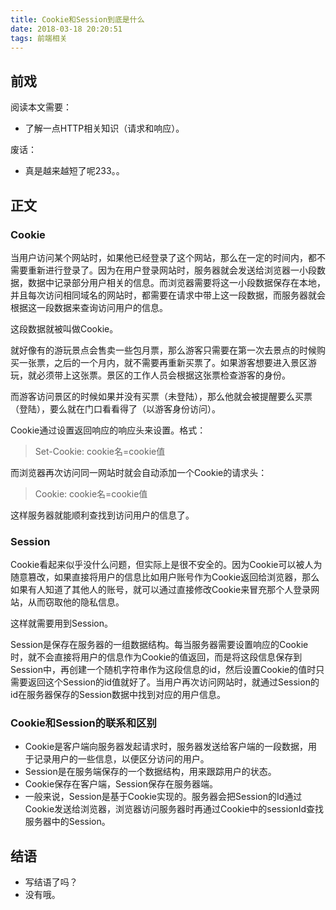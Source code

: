 ```yaml
---
title: Cookie和Session到底是什么
date: 2018-03-18 20:20:51
tags: 前端相关
---
```


## 前戏

阅读本文需要：

- 了解一点HTTP相关知识（请求和响应）。

废话：

- 真是越来越短了呢233。。

## 正文

### Cookie

当用户访问某个网站时，如果他已经登录了这个网站，那么在一定的时间内，都不需要重新进行登录了。因为在用户登录网站时，服务器就会发送给浏览器一小段数据，数据中记录部分用户相关的信息。而浏览器需要将这一小段数据保存在本地，并且每次访问相同域名的网站时，都需要在请求中带上这一段数据，而服务器就会根据这一段数据来查询访问用户的信息。

这段数据就被叫做Cookie。

就好像有的游玩景点会售卖一些包月票，那么游客只需要在第一次去景点的时候购买一张票，之后的一个月内，就不需要再重新买票了。如果游客想要进入景区游玩，就必须带上这张票。景区的工作人员会根据这张票检查游客的身份。

而游客访问景区的时候如果并没有买票（未登陆），那么他就会被提醒要么买票（登陆），要么就在门口看看得了（以游客身份访问）。

Cookie通过设置返回响应的响应头来设置。格式：

> Set-Cookie: cookie名=cookie值

而浏览器再次访问同一网站时就会自动添加一个Cookie的请求头：

> Cookie: cookie名=cookie值

这样服务器就能顺利查找到访问用户的信息了。

### Session

Cookie看起来似乎没什么问题，但实际上是很不安全的。因为Cookie可以被人为随意篡改，如果直接将用户的信息比如用户账号作为Cookie返回给浏览器，那么如果有人知道了其他人的账号，就可以通过直接修改Cookie来冒充那个人登录网站，从而窃取他的隐私信息。

这样就需要用到Session。

Session是保存在服务器的一组数据结构。每当服务器需要设置响应的Cookie时，就不会直接将用户的信息作为Cookie的值返回，而是将这段信息保存到Session中，再创建一个随机字符串作为这段信息的id，然后设置Cookie的值时只需要返回这个Session的id值就好了。当用户再次访问网站时，就通过Session的id在服务器保存的Session数据中找到对应的用户信息。

### Cookie和Session的联系和区别

- Cookie是客户端向服务器发起请求时，服务器发送给客户端的一段数据，用于记录用户的一些信息，以便区分访问的用户。
- Session是在服务端保存的一个数据结构，用来跟踪用户的状态。
- Cookie保存在客户端，Session保存在服务器端。
- 一般来说，Session是基于Cookie实现的。服务器会把Session的Id通过Cookie发送给浏览器，浏览器访问服务器时再通过Cookie中的sessionId查找服务器中的Session。

## 结语

- 写结语了吗？
- 没有哦。